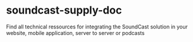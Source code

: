 # soundcast-supply-doc
Find all technical ressources for integrating the SoundCast solution in your website, mobile application, server to server or podcasts
